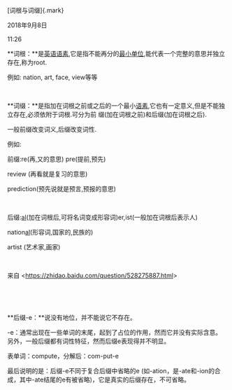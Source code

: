 [词根与词缀]{.mark}

2018年9月8日

11:26

**词根：**是[英语](https://www.baidu.com/s?wd=%E8%8B%B1%E8%AF%AD&tn=SE_PcZhidaonwhc_ngpagmjz&rsv_dl=gh_pc_zhidao)[语素](https://www.baidu.com/s?wd=%E8%AF%AD%E7%B4%A0&tn=SE_PcZhidaonwhc_ngpagmjz&rsv_dl=gh_pc_zhidao),它是指不能再分的[最小单位](https://www.baidu.com/s?wd=%E6%9C%80%E5%B0%8F%E5%8D%95%E4%BD%8D&tn=SE_PcZhidaonwhc_ngpagmjz&rsv_dl=gh_pc_zhidao),能代表一个完整的意思并独立存在,称为root.

例如: nation, art, face, view等等

 

**词缀：**是指加在词根之前或之后的一个最小[语素](https://www.baidu.com/s?wd=%E8%AF%AD%E7%B4%A0&tn=SE_PcZhidaonwhc_ngpagmjz&rsv_dl=gh_pc_zhidao),它也有一定意义,但是不能独立存在,必须依附于词根.可分为前 缀(加在词根之前)和后缀(加在词根之后).

一般前缀改变词义,后缀改变词性.

例如:

前缀:re(再,又的意思) pre(提前,预先)

review (再看就是复习的意思)

prediction(预先说就是预言,预报的意思)

 

后缀:[al](https://www.baidu.com/s?wd=al&tn=SE_PcZhidaonwhc_ngpagmjz&rsv_dl=gh_pc_zhidao)(加在词根后,可将名词变成形容词)er,ist(一般加在词根后表示人)

nation[al](https://www.baidu.com/s?wd=al&tn=SE_PcZhidaonwhc_ngpagmjz&rsv_dl=gh_pc_zhidao)(形容词,国家的,民族的)

artist (艺术家,画家)

 

来自 \<<https://zhidao.baidu.com/question/528275887.html>\>

 

 

**后缀-e：**说没有地位，并不能说它不存在。

-e：通常出现在一些单词的末尾，起到了占位的作用，然而它并没有实际含意。另外，一般后缀都有词性特征，然而后缀e表现得并不明显。

表单词：compute，分解后：com-put-e

最后说明的是：后缀-e不同于复合后缀中省略的e (如-ation，是-ate和-ion的合成，其中-ate结尾的e有被省略)，它是真实的后缀存在，不可省略。

 

 

